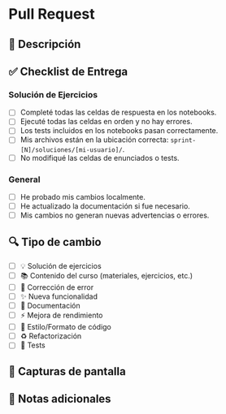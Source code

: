 <!--
¡Gracias por tu contribución!
Para facilitar la revisión, por favor, nombra tu Pull Request siguiendo este formato:
**[Sprint X] Soluciones - Clase Y - Tu Nombre**
-->
# Pull Request

## 📝 Descripción
<!-- Describe los cambios que realizaste y por qué son necesarios -->

## ✅ Checklist de Entrega
<!-- Revisa y marca con una X todos los puntos que apliquen. -->

### Solución de Ejercicios
- [ ] Completé todas las celdas de respuesta en los notebooks.
- [ ] Ejecuté todas las celdas en orden y no hay errores.
- [ ] Los tests incluidos en los notebooks pasan correctamente.
- [ ] Mis archivos están en la ubicación correcta: `sprint-[N]/soluciones/[mi-usuario]/`.
- [ ] No modifiqué las celdas de enunciados o tests.

### General
- [ ] He probado mis cambios localmente.
- [ ] He actualizado la documentación si fue necesario.
- [ ] Mis cambios no generan nuevas advertencias o errores.

## 🔍 Tipo de cambio
<!-- Marca con una X el tipo de cambio que realizaste -->

- [ ] 💡 Solución de ejercicios
- [ ] 📚 Contenido del curso (materiales, ejercicios, etc.)
- [ ] 🐛 Corrección de error
- [ ] ✨ Nueva funcionalidad
- [ ] 📝 Documentación
- [ ] ⚡️ Mejora de rendimiento
- [ ] 🎨 Estilo/Formato de código
- [ ] ♻️ Refactorización
- [ ] 🧪 Tests

## 📸 Capturas de pantalla
<!-- Si aplica, agrega capturas de pantalla para ayudar a explicar tus cambios -->

## 📌 Notas adicionales
<!-- Agrega cualquier nota adicional aquí -->
